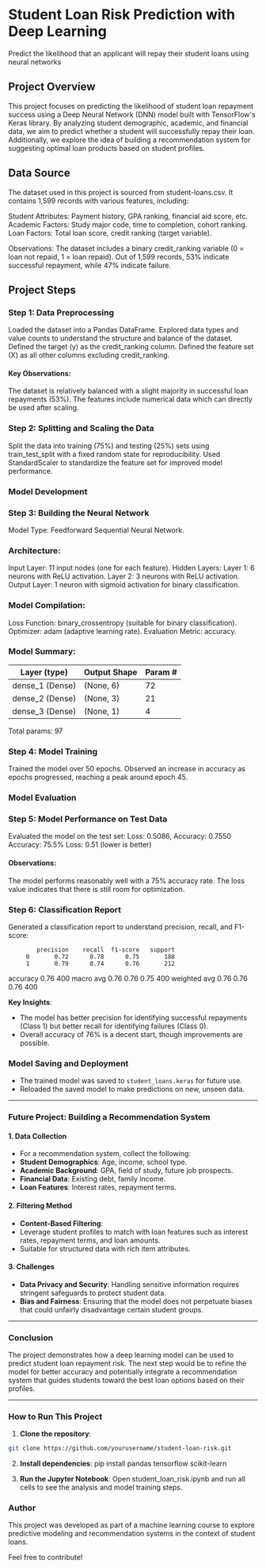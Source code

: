  # Student Loan Risk Prediction with Deep Learning
Predict the likelihood that an applicant will repay their student loans using neural networks

## Project Overview
This project focuses on predicting the likelihood of student loan repayment success using a Deep Neural Network (DNN) model built with TensorFlow's Keras library. By analyzing student demographic, academic, and financial data, we aim to predict whether a student will successfully repay their loan. Additionally, we explore the idea of building a recommendation system for suggesting optimal loan products based on student profiles.

## Data Source
The dataset used in this project is sourced from student-loans.csv. It contains 1,599 records with various features, including:

Student Attributes: Payment history, GPA ranking, financial aid score, etc.
Academic Factors: Study major code, time to completion, cohort ranking.
Loan Factors: Total loan score, credit ranking (target variable).

Observations:
The dataset includes a binary credit_ranking variable (0 = loan not repaid, 1 = loan repaid).
Out of 1,599 records, 53% indicate successful repayment, while 47% indicate failure.

## Project Steps

### Step 1: Data Preprocessing
Loaded the dataset into a Pandas DataFrame.
Explored data types and value counts to understand the structure and balance of the dataset.
Defined the target (y) as the credit_ranking column.
Defined the feature set (X) as all other columns excluding credit_ranking.

#### Key Observations:

The dataset is relatively balanced with a slight majority in successful loan repayments (53%).
The features include numerical data which can directly be used after scaling.

### Step 2: Splitting and Scaling the Data
Split the data into training (75%) and testing (25%) sets using train_test_split with a fixed random state for reproducibility.
Used StandardScaler to standardize the feature set for improved model performance.

### Model Development
### Step 3: Building the Neural Network
Model Type: Feedforward Sequential Neural Network.

### Architecture:

Input Layer: 11 input nodes (one for each feature).
Hidden Layers:
Layer 1: 6 neurons with ReLU activation.
Layer 2: 3 neurons with ReLU activation.
Output Layer: 1 neuron with sigmoid activation for binary classification.

### Model Compilation:

Loss Function: binary_crossentropy (suitable for binary classification).
Optimizer: adam (adaptive learning rate).
Evaluation Metric: accuracy.

### Model Summary:

|Layer (type)         |    Output Shape         | Param # | 
| ------------------- | ----------------------- | --------|
|dense_1 (Dense)      |    (None, 6)            |  72     |
|dense_2 (Dense)      |    (None, 3)            |  21     |
|dense_3 (Dense)      |    (None, 1)            |  4      |

Total params: 97

### Step 4: Model Training
Trained the model over 50 epochs.
Observed an increase in accuracy as epochs progressed, reaching a peak around epoch 45.

### Model Evaluation
### Step 5: Model Performance on Test Data
Evaluated the model on the test set:
Loss: 0.5086, Accuracy: 0.7550
Accuracy: 75.5%
Loss: 0.51 (lower is better)

#### Observations:

The model performs reasonably well with a 75% accuracy rate.
The loss value indicates that there is still room for optimization.

### Step 6: Classification Report
Generated a classification report to understand precision, recall, and F1-score:

            precision    recall  f1-score   support
         0       0.72      0.78      0.75       188
         1       0.79      0.74      0.76       212
  accuracy                           0.76       400
 macro avg       0.76      0.76      0.75       400
weighted avg     0.76      0.76      0.76       400


**Key Insights**:
- The model has better precision for identifying successful repayments (Class 1) but better recall for identifying failures (Class 0).
- Overall accuracy of 76% is a decent start, though improvements are possible.


### Model Saving and Deployment
- The trained model was saved to `student_loans.keras` for future use.
- Reloaded the saved model to make predictions on new, unseen data.

---

### Future Project: Building a Recommendation System

#### 1. Data Collection
- For a recommendation system, collect the following:
- **Student Demographics**: Age, income, school type.
- **Academic Background**: GPA, field of study, future job prospects.
- **Financial Data**: Existing debt, family income.
- **Loan Features**: Interest rates, repayment terms.

#### 2. Filtering Method
- **Content-Based Filtering**:
- Leverage student profiles to match with loan features such as interest rates, repayment terms, and loan amounts.
- Suitable for structured data with rich item attributes.

#### 3. Challenges
- **Data Privacy and Security**: Handling sensitive information requires stringent safeguards to protect student data.
- **Bias and Fairness**: Ensuring that the model does not perpetuate biases that could unfairly disadvantage certain student groups.

---

### **Conclusion**
The project demonstrates how a deep learning model can be used to predict student loan repayment risk. The next step would be to refine the model for better accuracy and potentially integrate a recommendation system that guides students toward the best loan options based on their profiles.

---

### How to Run This Project
1. **Clone the repository**:
 ```bash
 git clone https://github.com/yourusername/student-loan-risk.git
```

2. **Install dependencies**:
pip install pandas tensorflow scikit-learn

3. **Run the Jupyter Notebook**:
Open student_loan_risk.ipynb and run all cells to see the analysis and model training steps.


### Author
This project was developed as part of a machine learning course to explore predictive modeling and recommendation systems in the context of student loans.

Feel free to contribute!
